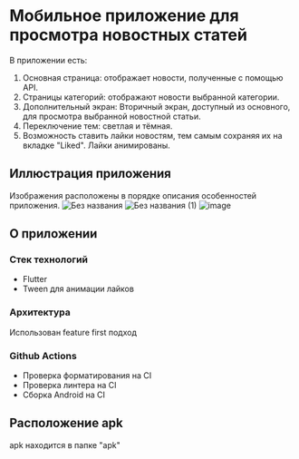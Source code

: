 # Мобильное приложение для просмотра новостных статей
В приложении есть:
1. Основная страница: отображает новости, полученные с помощью API.
2. Страницы категорий: отображают новости выбранной категории.
3. Дополнительный экран: Вторичный экран, доступный из основного, для просмотра выбранной новостной статьи.
4. Переключение тем: светлая и тёмная.
5. Возможность ставить лайки новостям, тем самым сохраняя их на вкладке "Liked".
Лайки анимированы.
## Иллюстрация приложения
Изображения расположены в порядке описания особенностей приложения.
![Без названия](https://github.com/taxtedd/flutter-newsline/assets/89980575/5e435e6a-38d5-41bf-8c13-dbab7ed41097)
![Без названия (1)](https://github.com/taxtedd/flutter-newsline/assets/89980575/c8cb33f2-58ff-42b3-bcdb-269680de60b0)
![image](https://github.com/taxtedd/flutter-newsline/assets/89980575/e9939457-a914-4f59-b9a7-d47d386c0eb0)

## О приложении
### Стек технологий
* Flutter
* Tween для анимации лайков

### Архитектура
Использован feature first подход

### Github Actions
* Проверка форматирования на CI
* Проверка линтера на CI
* Сборка Android на CI

## Расположение apk
apk находится в папке "apk"
